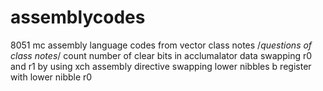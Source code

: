 # assemblycodes
8051 mc assembly language codes from vector class notes
/*questions of class notes*/
count number of clear bits in acclumalator data
swapping r0 and r1 by using xch assembly directive
swapping lower nibbles b register with lower nibble r0 
